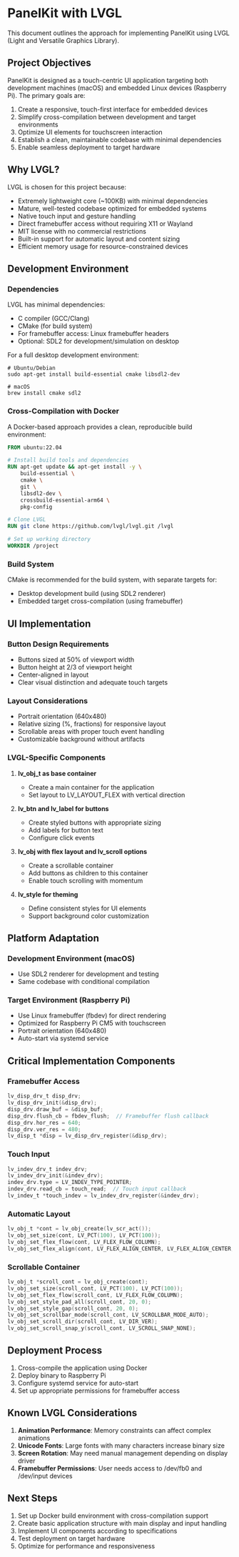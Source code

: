 # PanelKit with LVGL

This document outlines the approach for implementing PanelKit using LVGL (Light and Versatile Graphics Library).

## Project Objectives

PanelKit is designed as a touch-centric UI application targeting both development machines (macOS) and embedded Linux devices (Raspberry Pi). The primary goals are:

1. Create a responsive, touch-first interface for embedded devices
2. Simplify cross-compilation between development and target environments
3. Optimize UI elements for touchscreen interaction
4. Establish a clean, maintainable codebase with minimal dependencies
5. Enable seamless deployment to target hardware

## Why LVGL?

LVGL is chosen for this project because:
- Extremely lightweight core (~100KB) with minimal dependencies
- Mature, well-tested codebase optimized for embedded systems
- Native touch input and gesture handling
- Direct framebuffer access without requiring X11 or Wayland
- MIT license with no commercial restrictions
- Built-in support for automatic layout and content sizing
- Efficient memory usage for resource-constrained devices

## Development Environment

### Dependencies

LVGL has minimal dependencies:
- C compiler (GCC/Clang)
- CMake (for build system)
- For framebuffer access: Linux framebuffer headers
- Optional: SDL2 for development/simulation on desktop

For a full desktop development environment:
```
# Ubuntu/Debian
sudo apt-get install build-essential cmake libsdl2-dev

# macOS
brew install cmake sdl2
```

### Cross-Compilation with Docker

A Docker-based approach provides a clean, reproducible build environment:

```dockerfile
FROM ubuntu:22.04

# Install build tools and dependencies
RUN apt-get update && apt-get install -y \
    build-essential \
    cmake \
    git \
    libsdl2-dev \
    crossbuild-essential-arm64 \
    pkg-config

# Clone LVGL
RUN git clone https://github.com/lvgl/lvgl.git /lvgl

# Set up working directory
WORKDIR /project
```

### Build System

CMake is recommended for the build system, with separate targets for:
- Desktop development build (using SDL2 renderer)
- Embedded target cross-compilation (using framebuffer)

## UI Implementation

### Button Design Requirements
- Buttons sized at 50% of viewport width
- Button height at 2/3 of viewport height
- Center-aligned in layout
- Clear visual distinction and adequate touch targets

### Layout Considerations
- Portrait orientation (640x480)
- Relative sizing (%, fractions) for responsive layout
- Scrollable areas with proper touch event handling
- Customizable background without artifacts

### LVGL-Specific Components

1. **lv_obj_t as base container**
   - Create a main container for the application
   - Set layout to LV_LAYOUT_FLEX with vertical direction

2. **lv_btn and lv_label for buttons**
   - Create styled buttons with appropriate sizing
   - Add labels for button text
   - Configure click events

3. **lv_obj with flex layout and lv_scroll options**
   - Create a scrollable container
   - Add buttons as children to this container
   - Enable touch scrolling with momentum

4. **lv_style for theming**
   - Define consistent styles for UI elements
   - Support background color customization

## Platform Adaptation

### Development Environment (macOS)
- Use SDL2 renderer for development and testing
- Same codebase with conditional compilation

### Target Environment (Raspberry Pi)
- Use Linux framebuffer (fbdev) for direct rendering
- Optimized for Raspberry Pi CM5 with touchscreen
- Portrait orientation (640x480)
- Auto-start via systemd service

## Critical Implementation Components

### Framebuffer Access
```c
lv_disp_drv_t disp_drv;
lv_disp_drv_init(&disp_drv);
disp_drv.draw_buf = &disp_buf;
disp_drv.flush_cb = fbdev_flush;  // Framebuffer flush callback
disp_drv.hor_res = 640;
disp_drv.ver_res = 480;
lv_disp_t *disp = lv_disp_drv_register(&disp_drv);
```

### Touch Input 
```c
lv_indev_drv_t indev_drv;
lv_indev_drv_init(&indev_drv);
indev_drv.type = LV_INDEV_TYPE_POINTER;
indev_drv.read_cb = touch_read;  // Touch input callback
lv_indev_t *touch_indev = lv_indev_drv_register(&indev_drv);
```

### Automatic Layout
```c
lv_obj_t *cont = lv_obj_create(lv_scr_act());
lv_obj_set_size(cont, LV_PCT(100), LV_PCT(100));
lv_obj_set_flex_flow(cont, LV_FLEX_FLOW_COLUMN);
lv_obj_set_flex_align(cont, LV_FLEX_ALIGN_CENTER, LV_FLEX_ALIGN_CENTER, LV_FLEX_ALIGN_CENTER);
```

### Scrollable Container
```c
lv_obj_t *scroll_cont = lv_obj_create(cont);
lv_obj_set_size(scroll_cont, LV_PCT(100), LV_PCT(100));
lv_obj_set_flex_flow(scroll_cont, LV_FLEX_FLOW_COLUMN);
lv_obj_set_style_pad_all(scroll_cont, 20, 0);
lv_obj_set_style_gap(scroll_cont, 20, 0);
lv_obj_set_scrollbar_mode(scroll_cont, LV_SCROLLBAR_MODE_AUTO);
lv_obj_set_scroll_dir(scroll_cont, LV_DIR_VER);
lv_obj_set_scroll_snap_y(scroll_cont, LV_SCROLL_SNAP_NONE);
```

## Deployment Process

1. Cross-compile the application using Docker
2. Deploy binary to Raspberry Pi
3. Configure systemd service for auto-start
4. Set up appropriate permissions for framebuffer access

## Known LVGL Considerations

1. **Animation Performance**: Memory constraints can affect complex animations
2. **Unicode Fonts**: Large fonts with many characters increase binary size
3. **Screen Rotation**: May need manual management depending on display driver
4. **Framebuffer Permissions**: User needs access to /dev/fb0 and /dev/input devices

## Next Steps

1. Set up Docker build environment with cross-compilation support
2. Create basic application structure with main display and input handling
3. Implement UI components according to specifications
4. Test deployment on target hardware
5. Optimize for performance and responsiveness